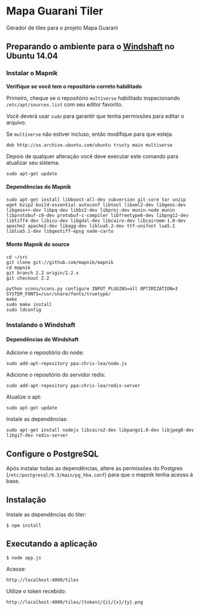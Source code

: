# Mapa Guarani Tiler

Gerador de tiles para o projeto Mapa Guarani

## Preparando o ambiente para o [Windshaft](https://github.com/CartoDB/Windshaft) no Ubuntu 14.04

### Instalar o Mapnik

**Verifique se você tem o repositório correto habilitado**

Primeiro, cheque se o repositório `multiverse` habilitado inspecionando `/etc/apt/sources.list` com seu editor favorito.

Você deverá usar `sudo` para garantir que tenha permissões para editar o arquivo.

Se `multiverse` não estiver incluso, então modifique para que esteja.

```
deb http://us.archive.ubuntu.com/ubuntu trusty main multiverse
```

Depois de qualquer alteração você deve executar este comando para atualizar seu sistema.

```
sudo apt-get update
```

#### Dependências do Mapnik

```
sudo apt-get install libboost-all-dev subversion git-core tar unzip wget bzip2 build-essential autoconf libtool libxml2-dev libgeos-dev libgeos++-dev libpq-dev libbz2-dev libproj-dev munin-node munin libprotobuf-c0-dev protobuf-c-compiler libfreetype6-dev libpng12-dev libtiff4-dev libicu-dev libgdal-dev libcairo-dev libcairomm-1.0-dev apache2 apache2-dev libagg-dev liblua5.2-dev ttf-unifont lua5.1 liblua5.1-dev libgeotiff-epsg node-carto
```

#### Monte Mapnik do source

```
cd ~/src
git clone git://github.com/mapnik/mapnik
cd mapnik
git branch 2.2 origin/2.2.x
git checkout 2.2

python scons/scons.py configure INPUT_PLUGINS=all OPTIMIZATION=3 SYSTEM_FONTS=/usr/share/fonts/truetype/
make
sudo make install
sudo ldconfig
```

### Instalando o Windshaft

#### Dependências do Windshaft

Adicione o repositório do node:

```
sudo add-apt-repository ppa:chris-lea/node.js 
```

Adicione o repositório do servidor redis:

```
sudo add-apt-repository ppa:chris-lea/redis-server
```

Atualize o apt:

```
sudo apt-get update
```

Instale as dependências:

```
sudo apt-get install nodejs libcairo2-dev libpango1.0-dev libjpeg8-dev libgif-dev redis-server
```

## Configure o PostgreSQL

Após instalar todas as dependências, altere as permissões do Postgres (`/etc/postgresql/9.3/main/pg_hba.conf`) para que o mapnik tenha acesso à base.

## Instalação

Instale as dependências do tiler:

```
$ npm install
```

## Executando a aplicação

```
$ node app.js
```

Acesse:

`http://localhost:4000/tiles`

Utilize o token recebido:

`http://localhost:4000/tiles/[token]/{z}/{x}/{y}.png`

